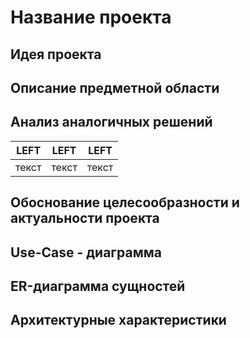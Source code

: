 

# Название проекта

## Идея проекта

## Описание предметной области

## Анализ аналогичных решений

| LEFT | LEFT | LEFT |
|----------------|---------|----------------|
| текст | текст | текст |

## Обоснование целесообразности и актуальности проекта 

## Use-Case - диаграмма

## ER-диаграмма сущностей

## Архитектурные характеристики


